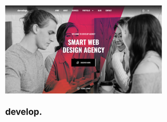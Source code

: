 ![Alt web-desidn-agency](https://raw.githubusercontent.com/artyom285/portfolio/master/assets/portfolio/web-design-agency.png)

# develop.